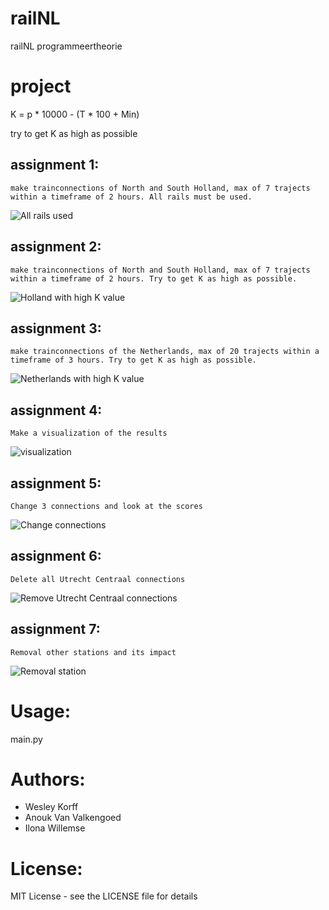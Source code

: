 # railNL
railNL programmeertheorie

# project
K = p * 10000 - (T * 100 + Min)

try to get K as high as possible

## assignment 1:
```
make trainconnections of North and South Holland, max of 7 trajects within a timeframe of 2 hours. All rails must be used.
```
![All rails used](............png)

## assignment 2:
```
make trainconnections of North and South Holland, max of 7 trajects within a timeframe of 2 hours. Try to get K as high as possible.
```
![Holland with high K value](............png)

## assignment 3:
```
make trainconnections of the Netherlands, max of 20 trajects within a timeframe of 3 hours. Try to get K as high as possible.
```
![Netherlands with high K value](............png)

## assignment 4:
```
Make a visualization of the results
```
![visualization](............gif)

## assignment 5:
```
Change 3 connections and look at the scores
```
![Change connections](............gif)

## assignment 6:
```
Delete all Utrecht Centraal connections
```
![Remove Utrecht Centraal connections](............gif)

## assignment 7:
```
Removal other stations and its impact
```
![Removal station](............gif)

# Usage:
main.py

# Authors:
- Wesley Korff
- Anouk Van Valkengoed
- Ilona Willemse

# License:
MIT License - see the LICENSE file for details
